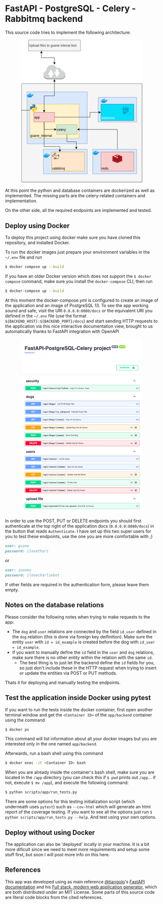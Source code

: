 # FastAPI - PostgreSQL - Celery - Rabbitmq backend

This source code tries to implement the following architecture:

<p align="center">
  <img src="img/arch.png" alt="architecture" width="400"/>
</p>

At this point the python and database containers are dockerized as well as implemented. The missing parts are the celery-related containers and implementation.

On the other side, all the required endpoints are implemented and tested.

## Deploy using Docker

To deploy this project using docker make sure you have cloned this repository, and installed Docker.

To run the docker images just prepare your environment variables in the ``~/.env`` file and run

```bash
$ docker compose up --build
```

If you have an older Docker version which does not support the ``$ docker compose`` command, make sure you install the ``docker-compose`` CLI, then run

```bash
$ docker-compose up --build
```

At this moment the docker-compose.yml is configured to create an image of the application and an image of PostgreSQL 13. To see the app working sound and safe, visit the URI ``0.0.0.0:8080/docs`` or the equivalent URI you defined in the ``~/.env`` file (use the format ``${BACKEND_HOST}:${BACKEND_PORT}/docs``) and start sending HTTP requests to the application via this nice interactive documentation view, brought to us automatically thanks to FastAPI integration with OpenAPI

<p align="center">
  <img src="img/docs.png" alt="architecture" width="400"/>
</p>

In order to use the POST, PUT or DELETE endpoints you should first authenticate at the top right of the application docs (``0.0.0.0:8080/docs``) in the button that reads ``Authenticate``. I have set up this two super users for you to test these endpoints, use the one you are more comfortable with ;)

```md
user: guane
password: ilovethori
```

or

```md
user: juanes
password: ilovecharliebot
```

If other fields are required in the authentication form, please leave them empty.

## Notes on the database relations

Please consider the following notes when trying to make requests to the app:

- The ``dog`` and ``user`` relations are connected by the field ``id_user`` defined in the ``dog`` relation (this is done via foreign key deifinition). Make sure the entity ``user`` with ``id = id_example`` is created before the dog with ``id_user = id_example``.
- If you want to manually define the ``id`` field in the ``user`` and ``dog`` relations, make sure there is no other entity within the relation with the same ``id``.
  - The best thing is to just let the backend define the ``id`` fields for you, so just don't include these in the HTTP request when trying to insert or update the entities via POST or PUT methods.

Thats it for deploying and manually testing the endpoints.

## Test the application inside Docker using pytest

If you want to run the tests inside the docker container, first open another terminal window and get the ``<Container ID>`` of the ``app/backend`` container using the command

```bash
$ docker ps
```

This command will list information about all your docker images but you are interested only in the one named ``app/backend``.

Afterwards, run a bash shell using this command

```bash
$ docker exec -it <Container ID> bash
```

When you are already inside the container's bash shell, make sure you are located in the ``/app``  directory (you can check this if ``$ pwd`` prints out ``/app``... if not, execute ``$ mv /app``), and execute the following command:

```bash
$ python scripts/app/run_tests.py
```

There are some options for this testing initialization script (which underneath uses ``pytest``) such as ``--cov-html`` which will generate an html report of the coverage testing. If you want to see all the options just run ``$ python scripts/app/run_tests.py --help``. And test using your own options.

## Deploy without using Docker

The application can also be 'deployed' locally in your machine. It is a bit more dificult since we need to meet more requirements and setup some stuff first, but soon I will post more info on this here.

## References

This app was developed using as main reference [@tiangolo](https://github.com/tiangolo)'s [FastAPI documentation](https://fastapi.tiangolo.com/) and his [Full stack, modern web application generator](https://github.com/tiangolo/full-stack-fastapi-postgresql), which are both distributed under an MIT License. Some parts of this source code are literal code blocks from the cited references.

